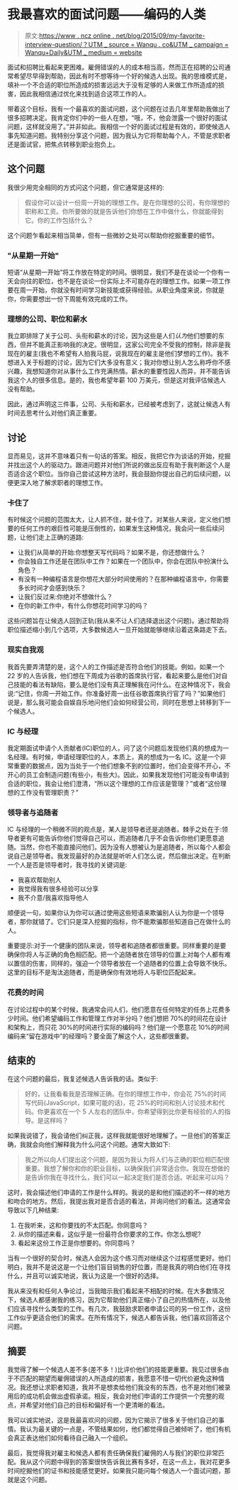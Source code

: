 # 我最喜欢的面试问题——编码的人类

> 原文:[https://www . ncz online . net/blog/2015/09/my-favorite-interview-question/？UTM _ source = Wanqu . co&UTM _ campaign = Wanqu+Daily&UTM _ medium = website](https://www.nczonline.net/blog/2015/09/my-favorite-interview-question/?utm_source=wanqu.co&utm_campaign=Wanqu+Daily&utm_medium=website)



面试和招聘比看起来更困难。雇佣错误的人的成本相当高，然而正在招聘的公司通常希望尽早得到帮助，因此有时不想等待一个好的候选人出现。我的思维模式是，填补一个不合适的职位所造成的损害远远大于没有足够的人来做工作所造成的损害，因此我相信通过优化来找到适合这项工作的人。

带着这个目标，我有一个最喜欢的面试问题，这个问题在过去几年里帮助我做出了很多招聘决定。我肯定你们中的一些人在想，“哦，不，他会泄露一个很好的面试问题，这样就没用了。”并非如此。我相信一个好的面试过程是有效的，即使候选人事先知道问题。我特别分享这个问题，因为我认为它将帮助每个人，不管是求职者还是面试官，把焦点转移到职业抱负上。

## 这个问题

我很少用完全相同的方式问这个问题，但它通常是这样的:

> 假设你可以设计一份周一开始的理想工作。是在你理想的公司，有你理想的职称和工资。你所要做的就是告诉他们你想在工作中做什么，你就能得到它。你的工作包括什么？

这个问题乍看起来相当简单，但有一些微妙之处可以帮助你挖掘重要的细节。

### "从星期一开始"

短语“从星期一开始”将工作放在特定的时间。很明显，我们不是在谈论一个你有一天会向往的职位，也不是在谈论一份实际上不可能存在的理想工作。如果一项工作要在周一开始，你就没有时间学习新技能或获得经验。从职业角度来说，你就是你，你需要想出一份下周能有效完成的工作。

### 理想的公司、职位和薪水

我立即排除了关于公司、头衔和薪水的讨论，因为这些是人们*认为*他们想要的东西，但并不能真正影响我的决定。很明显，这家公司完全不受我的控制，除非是我现在的雇主(我也不希望有人拍我马屁，说我现在的雇主是他们梦想的工作)。我不想进入关于标题的讨论，因为它们大多没有意义；我对你想让别人怎么称呼你不感兴趣，我想知道你对从事什么工作充满热情。薪水的重要性因人而异，并不能告诉我这个人的很多信息。是的，我也希望年薪 100 万美元，但是这对我评估候选人没有帮助。

因此，通过声明这三件事，公司、头衔和薪水，已经被考虑到了，这就让候选人有时间去思考什么对他们真正重要。

## 讨论

显而易见，这并不意味着只有一句话的答案。相反，我把它作为谈话的开始，挖掘并找出这个人的驱动力。跟进问题并对他们所说的做出反应有助于我判断这个人是否适合这个职位。当你自己尝试这种方法时，我会鼓励你提出自己的后续问题，以便更深入地了解求职者的理想工作。

### 卡住了

有时候这个问题的范围太大，让人抓不住，就卡住了。对某些人来说，定义他们想要的任何工作的艰巨性可能是压倒性的，如果发生这种情况，我会问一些后续问题，让他们走上正确的道路:

*   让我们从简单的开始:你想整天写代码吗？如果不是，你还想做什么？
*   你会独自工作还是在团队中工作？如果在一个团队中，你会在团队中扮演什么角色？
*   有没有一种编程语言是你想花大部分时间使用的？在那种编程语言中，你需要多长时间才会感到快乐？
*   让我们反过来:你绝对不想做什么？
*   在你的新工作中，有什么你想花时间学习的吗？

这些问题旨在让候选人回到正轨(我从来不让人们选择退出这个问题)。通过帮助将职位描述缩小到几个选项，大多数候选人一旦开始就能够继续沿着这条路走下去。

### 现实自我观

我首先要弄清楚的是，这个人的工作描述是否符合他们的技能。例如，如果一个 22 岁的人告诉我，他们想在下周成为谷歌的首席执行官，看起来要么是他们对自己技能的看法有缺陷，要么是他们没有真正理解我在问什么。在这种情况下，我会说:“记住，你周一开始工作。你准备好周一出任谷歌首席执行官了吗？”如果他们说是，那么我可能会自娱自乐地问他们会如何经营公司，同时在思想上转移到下一个候选人。

### IC 与经理

我定期面试申请个人贡献者(IC)职位的人，问了这个问题后发现他们真的想成为一名经理。有时候，申请经理职位的人，本质上，真的想成为一名 IC。这是一个非常重要的数据点，因为当处于一个他们想象不到的位置时，他们会变得不开心，不开心的员工会制造问题(有些小，有些大)。因此，如果我发现他们可能没有申请到合适的职位，我会让他们澄清，“所以这个理想的工作应该是管理？”或者“这份理想的工作没有管理职责？”

### 领导者与追随者

IC 与经理的一个稍微不同的观点是，某人是领导者还是追随者。棘手之处在于:领导者更有可能告诉你他们觉得自己可以，而追随者几乎不会告诉你他们更愿意追随。当然，你也不能直接问他们，因为没有人想被认为是追随者，所以每个人都会说自己是领导者。我发现最好的办法就是听听人们怎么说，然后做出决定。在判断一个人是否是领导者时，我寻找的关键词是:

*   我喜欢帮助别人
*   我觉得我有很多经验可以分享
*   我不介意/我喜欢指导他人

顺便说一句，如果你认为你可以通过使用这些短语来欺骗别人认为你是一个领导者，那你就错了。它们只是深入挖掘的指标，你不能欺骗那些知道自己在做什么的人。

重要提示:对于一个健康的团队来说，领导者和追随者都很重要。同样重要的是要确保你将人与正确的角色相匹配。把一个追随者放在领导的位置上对每个人都有难以置信的伤害，同样的，强迫一个领导者放在一个追随者的位置上会导致不快乐。这里的目标不是淘汰追随者，而是确保你有效地将人与职位匹配起来。

### 花费的时间

在讨论过程中的某个时候，我通常会问人们，他们愿意在任何特定的任务上花费多少时间。他们希望编码工作和管理工作对半分吗？他们想把 70%的时间花在设计和架构上，而只花 30%的时间进行实际的编码吗？他们是一个愿意花 10%的时间编码来“留在游戏中”的经理吗？要全面了解这个人，这些都很重要。

## 结束的

在这个问题的最后，我复述候选人告诉我的话。类似于:

> 好的，让我看看我是否理解正确。在你的理想工作中，你会花 75%的时间写代码(JavaScript，如果可能的话)，花 25%的时间和别人讨论技术和代码。你更喜欢在一个 5 人左右的团队中，你希望得到比你更有经验的人的指导。是这样吗？

如果我说错了，我会请他们纠正我，这样我就能很好地理解了。一旦他们的答案正确，我就会向他们解释我为什么问这个问题。通常大致如下:

> 我之所以向人们提出这个问题，是因为我认为将人们与正确的职位相匹配很重要。我想了解你和你的职业目标，以确保我们非常适合你。我现在想做的是告诉你我在寻找什么，我们可以一起决定我们是否合适。听起来可以吗？

这时，我会描述他们申请的工作是什么样的。我说的是和他们描述的不一样的地方和吻合的地方。然后，我提出我对是否合适的看法，并询问他们的看法。这通常会导致以下几种结果:

1.  在我听来，这和你要找的不太匹配。你同意吗？
2.  从你的描述来看，这似乎是一份最符合你要求的工作。你怎么想呢?
3.  看起来这份工作正是你想要的。你同意吗？

当有一个很好的契合时，候选人会因为这个练习而对继续这个过程感觉更好。他们明白，我并不是说这是一个让他们盲目销售的好位置，而是我真的明白他们在寻找什么，并且可以诚实地说，我认为这是一个很好的选择。

我从来没有和任何人争论过，当我暗示我们看起来不相配的时候。在大多数情况下，候选人都感谢我的练习，因为它帮助他们真正缩小了自己的热情所在，以及他们应该寻找什么类型的工作。有几次，我鼓励求职者申请公司的另一份工作，这份工作似乎更适合他们的需求。在所有情况下，候选人都告诉我，他们喜欢回答这个问题。

## 摘要

我觉得了解一个候选人差不多(差不多！)比评价他们的技能更重要。我见过很多由于不匹配的期望而雇佣错误的人所造成的损害，我愿意不惜一切代价避免这种情况。我还想让求职者知道，我并不是想卖给他们我没有的东西，也不是对他们被录用后的成功机会做出虚假承诺。相反，我会对他们申请的工作提供一个完整的观点，并希望对他们自己的目标和偏好有一个更清晰的看法。

我可以诚实地说，这是我最喜欢问的问题，因为它揭示了很多关于他们自己的事情。我认为最关键的一点是，不管结果如何，他们都觉得自己被倾听了，他们有机会真正表达他们如何看待自己融入一个组织。

最后，我觉得我对雇主和候选人都有责任确保我们雇佣的人与我们的职位非常匹配。我从这个问题中得到的答案很快告诉我比赛有多好，在这一点上，我对花更多时间挖掘他们的证书和技能感觉更好。如果我只能问每个候选人一个面试问题，那就是这个问题。

